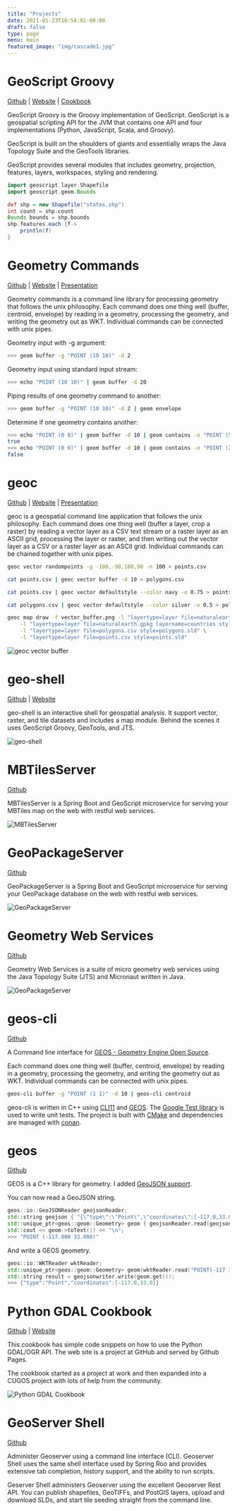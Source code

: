 ```yaml
---
title: "Projects"
date: 2021-01-23T10:54:01-08:00
draft: false
type: page
menu: main
featured_image: "img/cascade1.jpg"
---
```


GeoScript Groovy
================

[Github](https://github.com/geoscript/geoscript-groovy) | [Website](https://geoscript.net) | [Cookbook](https://jericks.github.io/geoscript-groovy-cookbook/)

GeoScript Groovy is the Groovy implementation of GeoScript. GeoScript is a geospatial scripting API for the JVM that contains one API and four implementations (Python, JavaScript, Scala, and Groovy).

GeoScript is built on the shoulders of giants and essentially wraps the Java Topology Suite and the GeoTools libraries.

GeoScript provides several modules that includes geometry, projection, features, layers, workspaces, styling and rendering.

```groovy
import geoscript.layer.Shapefile
import geoscript.geom.Bounds

def shp = new Shapefile("states.shp")
int count = shp.count
Bounds bounds = shp.bounds
shp.features.each {f->
    println(f)
}
```

Geometry Commands
=================

[Github](https://github.com/jericks/geometrycommands) | [Website](http://jericks.github.io/geometrycommands/index.html) | [Presentation](https://www.slideshare.net/JaredErickson/geometry-commands)

Geometry commands is a command line library for processing geometry that follows the unix philosophy. Each command does one thing well (buffer, centroid, envelope) by reading in a geometry, processing the geometry, and writing the geometry out as WKT. Individual commands can be connected with unix pipes.

Geometry input with -g argument:

```bash
>>> geom buffer -g "POINT (10 10)" -d 2
```

Geometry input using standard input stream:

```bash
>>> echo "POINT (10 10)" | geom buffer -d 20
```

Piping results of one geometry command to another:

```bash
>>> geom buffer -g "POINT (10 10)" -d 2 | geom envelope
```

Determine if one geometry contains another:

```bash
>>> echo "POINT (0 0)" | geom buffer -d 10 | geom contains -o "POINT (5 5)"
true
>>> echo "POINT (0 0)" | geom buffer -d 10 | geom contains -o "POINT (25 25)"
false
```

geoc
====

[Github](https://github.com/jericks/geoc) | [Website](http://jericks.github.io/geoc/index.html) | [Presentation](https://jericks.github.io/geoc-pres/slides.html)

geoc is a geospatial command line application that follows the unix philosophy. Each command does one thing well (buffer a layer, crop a raster) by reading a vector layer as a CSV text stream or a raster layer as an ASCII grid, processing the layer or raster, and then writing out the vector layer as a CSV or a raster layer as an ASCII grid. Individual commands can be chained together with unix pipes.

```bash
geoc vector randompoints -g -180,-90,180,90 -n 100 > points.csv

cat points.csv | geoc vector buffer -d 10 > polygons.csv

cat points.csv | geoc vector defaultstyle --color navy -o 0.75 > points.sld

cat polygons.csv | geoc vector defaultstyle --color silver -o 0.5 > polygons.sld

geoc map draw -f vector_buffer.png -l "layertype=layer file=naturalearth.gpkg layername=ocean style=ocean.sld" \
    -l "layertype=layer file=naturalearth.gpkg layername=countries style=countries.sld" \
    -l "layertype=layer file=polygons.csv style=polygons.sld" \
    -l "layertype=layer file=points.csv style=points.sld"
```

![geoc vector buffer](/projects/img/geoc_vector_buffer.png)

geo-shell
=========

[Github](https://github.com/jericks/geo-shell) | [Website](https://jericks.github.io/geo-shell/) 

geo-shell is an interactive shell for geospatial analysis.  It support vector, raster, and tile datasets and includes a map module.  Behind the scenes it uses GeoScript Groovy, GeoTools, and JTS.

![geo-shell](/projects/img/geoshell.png)

MBTilesServer
=============

[Github](https://github.com/jericks/MBTilesServer)

MBTilesServer is a Spring Boot and GeoScript microservice for serving your MBTiles map on the web with restful web services.

![MBTilesServer](/projects/img/mbtilesserver.png)


GeoPackageServer
================

[Github](https://github.com/jericks/GeoPackageServer)

GeoPackageServer is a Spring Boot and GeoScript microservice for serving your GeoPackage database on the web with restful web services. 

![GeoPackageServer](/projects/img/geopackageserver.png)

Geometry Web Services
=====================

[Github](https://github.com/jericks/geometry-ws)

Geometry Web Services is a suite of micro geometry web services using the Java Topology Suite (JTS) and Micronaut written in Java.

![GeoPackageServer](/projects/img/geometry-ws.png)

geos-cli
========

[Github](https://github.com/jericks/geos-cli)

A Command line interface for [GEOS - Geometry Engine Open Source](https://github.com/libgeos/geos).

Each command does one thing well (buffer, centroid, envelope) by reading in a geometry, processing the geometry, and writing the geometry out as WKT. Individual commands can be connected with unix pipes.

```bash
geos-cli buffer -g "POINT (1 1)" -d 10 | geos-cli centroid
```

geos-cli is written in C++ using [CLI11](https://github.com/CLIUtils/CLI11) and [GEOS](https://github.com/libgeos/geos). The [Google Test library](https://github.com/google/googletest) is used to write unit tests. The project is built with [CMake](https://cmake.org/) and dependencies are managed with [conan](https://conan.io/).

geos
====

[Github](https://github.com/libgeos/geos)

GEOS is a C++ library for geometry.  I added [GeoJSON support](https://github.com/libgeos/geos/pull/419).

You can now read a GeoJSON string.

```cpp
geos::io::GeoJSONReader geojsonReader;
std::string geojson { "{\"type\":\"Point\",\"coordinates\":[-117.0,33.0]}" };
std::unique_ptr<geos::geom::Geometry> geom { geojsonReader.read(geojson) };
std::cout << geom->toText()) << "\n";
>>> "POINT (-117.000 33.000)"
```

And write a GEOS geometry.

```cpp
geos::io::WKTReader wktReader;
std::unique_ptr<geos::geom::Geometry> geom(wktReader.read("POINT(-117 33)"));
std::string result = geojsonwriter.write(geom.get());
>>> {"type":"Point","coordinates":[-117.0,33.0]}
```

Python GDAL Cookbook
====================

[Github](https://github.com/pcjericks/py-gdalogr-cookbook) | [Website](http://pcjericks.github.io/py-gdalogr-cookbook/index.html)

This cookbook has simple code snippets on how to use the Python GDAL/OGR API. The web site is a project at GitHub and served by Github Pages. 

The cookbook started as a project at work and then expanded into a CUGOS project with lots of help from the community.

![Python GDAL Cookbook](/projects/img/python-gdal-cookbook.png)

GeoServer Shell
===============

[Github](https://github.com/jericks/geoserver-shell)

Administer Geoserver using a command line interface (CLI). Geoserver Shell uses the same shell interface used by Spring Roo and provides extensive tab completion, history support, and the ability to run scripts.

Geserver Shell administers Geoserver using the excellent Geoserver Rest API. You can publish shapefiles, GeoTIFFs, and PostGIS layers, upload and download SLDs, and start tile seeding straight from the command line.